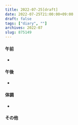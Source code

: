 ```yaml
---
title: 2022-07-25[draft]
date: 2022-07-25T21:00:00+09:00
draft: false
tags: ["diary", ""]
archives: 2022-07
slug: 875149
---
```

#### 午前
- 
#### 午後
- 
#### 体調
- 
#### その他